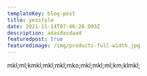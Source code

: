 ```yaml
---
templateKey: blog-post
title: yesstyle
date: 2021-11-14T07:46:28.093Z
description: adasdasdaad
featuredpost: true
featuredimage: /img/products-full-width.jpg
---
```

mkl;ml;kmkl;mkl;mkl;mko;mkl;mkl;ml;km;klmkl;